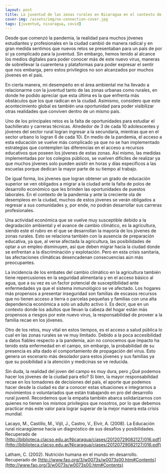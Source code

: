 ```yaml
---
layout: post
title: La juventud de las zonas rurales en Nicaragua en el contexto de la pandemia del Covid-19
cover-img: /assets/img/no-connection-cover.jpg
tags: [juventud, nicaragua, covid]
---
```


Desde que comenzó la pandemia, la realidad para muchos jóvenes estudiantes y profesionales en la ciudad cambió de manera radical y en gran medida sentimos que nuevos retos se presentaban para un país de por sí ya complicado para la juventud. Sin embargo, hemos tenido al alcance los medios digitales para poder conocer más de este nuevo virus, maneras de sobrellevar la cuarentena y plataformas para poder expresar el sentir que nos embarga, pero estos privilegios no son alcanzados por muchos jóvenes en el país.

En cierta manera, mi desempeño en el área ambiental me ha llevado a relacionarme con la juventud tanto de las zonas urbanas como rurales, en donde he podido apreciar que esta última es la que enfrenta más obstáculos que los que radican en la ciudad. Asimismo, considero que este acontecimiento global es también una oportunidad para poder visibilizar otras realidades que conviven dentro de un mismo país.

Uno de los principales retos es la falta de oportunidades para estudiar el bachillerato y carreras técnicas. Alrededor de 3 de cada 10 adolescentes y jóvenes del sector rural logran ingresar a la secundaria, mientras que en el sector urbano lo logran 6 de cada 10i. En medio de la pandemia, el acceso a esta educación se vuelve más complicado ya que no se han implementado estrategias que contemplen las diferencias en el acceso a recursos educativos que poseen los jóvenes de estas zonas. Así mismo, las medidas implementadas por los colegios públicos, se vuelven difíciles de realizar ya que muchos jóvenes solo pueden asistir en horas y días específicos a las escuelas porque dedican la mayor parte de su tiempo al trabajo.

De igual forma, los jóvenes que logran obtener un grado de educación superior se ven obligados a migrar a la ciudad ante la falta de polos de desarrollo económico que les brinden las oportunidades de puestos laborales. En el contexto de la pandemia y ante la creciente ola de desempleos en la ciudad, muchos de estos jóvenes se verán obligados a regresar a sus comunidades y, por ende, no podrán desarrollar sus carreras profesionales.

Una actividad económica que se vuelve muy susceptible debido a la degradación ambiental y el avance de cambio climático, es la agricultura, siendo este el rubro en el que se desarrollan la mayoría de los jóvenes de zonas rurales. Esto se relaciona también con la ausencia de preparación educativa, ya que, al verse afectada la agricultura, las posibilidades de optar a un empleo disminuyen, así que deben migrar hacia la ciudad donde se enfrentan a la discriminación y explotación. Pero en esta crisis sanitaria, las afectaciones climáticas desencadenan consecuencias aún más preocupantes.

La incidencia de los embates del cambio climático en la agricultura también tiene repercusiones en la seguridad alimentaria y en el acceso básico al agua, que a su vez es un factor potencial de susceptibilidad ante enfermedades ya que el sistema inmunológico se ve afectado. Los hogares más propensos a presentar inseguridad son familias de escasos recursos que no tienen acceso a tierra o parcelas pequeñas y familias con una alta dependencia económica a solo un adulto activo ii. Es decir, que en un contexto donde los adultos que llevan la cabeza del hogar están más propensos a riesgos por este nuevo virus, la responsabilidad de proveer a la familia recae en los jóvenes.

Otro de los retos, muy vital en estos tiempos, es el acceso a salud pública lo cual en las zonas rurales se ve muy limitado. Debido a la poca accesibilidad a datos fiables respecto a la pandemia, aún no conocemos que impacto ha tenido esta enfermedad en el campo, sin embargo, la probabilidad de su presencia es alta dado el comportamiento de propagación del virus. Esto genera un escenario más desolador para estos jóvenes y sus familias ya que su posibilidad a la atención y medicinas se ve reducida.

Sin duda, la realidad del joven del campo es muy dura, pero ¿Qué podemos hacer los jóvenes de la ciudad para ello? Si bien, la mayor responsabilidad recae en los tomadores de decisiones del país, el aporte que podemos hacer desde la ciudad es dar a conocer estas situaciones e integrarnos a movimientos o voluntariados que están trabajando en pro del desarrollo rural juvenil. Recordemos que la empatía también abarca solidarizarnos con quienes no tienen los mismos privilegios que nosotros, por lo que debemos practicar más este valor para lograr superar de la mejor manera esta crisis mundial. 

Lacayo, M., Castillo, M., Vijil, J., Castro, V., Elvir, A. (2008). La Educación rural nicaragüense hacia un diagnóstico de sus desafíos y posibilidades. Recuperado de [http://biblioteca.clacso.edu.ar/Nicaragua/ciases/20120729082127/016.pdf](http://biblioteca.clacso.edu.ar/Nicaragua/ciases/20120729082127/016.pdf)

Latham, C. (2002). Nutrición humana en el mundo en desarrollo. Recuperado de [http://www.fao.org/3/w0073s/w0073s00.htm#Contents](http://www.fao.org/3/w0073s/w0073s00.htm#Contents)